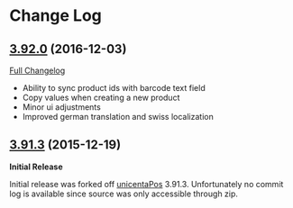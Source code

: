 # Change Log

## [3.92.0](https://github.com/lugipfupf/tokuPOS/compare/3.91.3...3.92.0) (2016-12-03)
[Full Changelog](https://github.com/lugipfupf/tokuPOS/releases/tag/3.92.0)

- Ability to sync product ids with barcode text field
- Copy values when creating a new product
- Minor ui adjustments
- Improved german translation and swiss localization

## [3.91.3](https://github.com/lugipfupf/tokuPOS/releases/tag/3.91.3) (2015-12-19)

**Initial Release**

Initial release was forked off [unicentaPos](https://sourceforge.net/projects/unicentaopos/) 3.91.3. Unfortunately no commit log is available since source was only accessible through zip.
